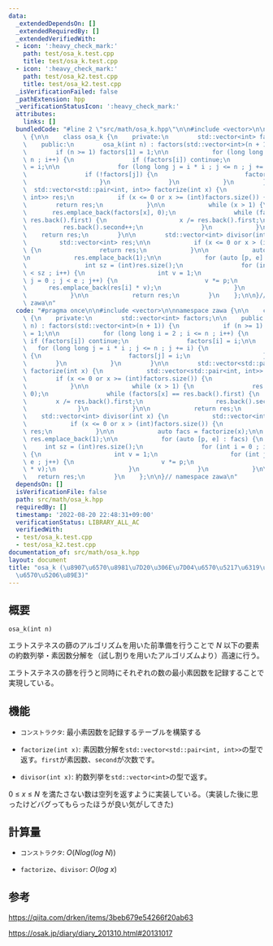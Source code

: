```yaml
---
data:
  _extendedDependsOn: []
  _extendedRequiredBy: []
  _extendedVerifiedWith:
  - icon: ':heavy_check_mark:'
    path: test/osa_k.test.cpp
    title: test/osa_k.test.cpp
  - icon: ':heavy_check_mark:'
    path: test/osa_k2.test.cpp
    title: test/osa_k2.test.cpp
  _isVerificationFailed: false
  _pathExtension: hpp
  _verificationStatusIcon: ':heavy_check_mark:'
  attributes:
    links: []
  bundledCode: "#line 2 \"src/math/osa_k.hpp\"\n\n#include <vector>\n\nnamespace zawa\
    \ {\n\n    class osa_k {\n    private:\n        std::vector<int> factors;\n\n\
    \    public:\n        osa_k(int n) : factors(std::vector<int>(n + 1)) {\n    \
    \        if (n >= 1) factors[1] = 1;\n\n            for (long long i = 2 ; i <=\
    \ n ; i++) {\n                if (factors[i]) continue;\n                factors[i]\
    \ = i;\n\n                for (long long j = i * i ; j <= n ; j += i) {\n    \
    \                if (!factors[j]) {\n                        factors[j] = i;\n\
    \                    }\n                }\n            }\n        }\n\n      \
    \  std::vector<std::pair<int, int>> factorize(int x) {\n            std::vector<std::pair<int,\
    \ int>> res;\n            if (x <= 0 or x >= (int)factors.size()) {\n        \
    \        return res;\n            }\n\n            while (x > 1) {\n         \
    \       res.emplace_back(factors[x], 0);\n                while (factors[x] ==\
    \ res.back().first) {\n                    x /= res.back().first;\n          \
    \          res.back().second++;\n                }\n            }\n\n        \
    \    return res;\n        }\n\n        std::vector<int> divisor(int x) {\n   \
    \         std::vector<int> res;\n\n            if (x <= 0 or x > (int)factors.size())\
    \ {\n                return res;\n            }\n\n            auto facs = factorize(x);\n\
    \n            res.emplace_back(1);\n\n            for (auto [p, e] : facs) {\n\
    \                int sz = (int)res.size();\n                for (int i = 0 ; i\
    \ < sz ; i++) {\n                    int v = 1;\n                    for (int\
    \ j = 0 ; j < e ; j++) {\n                        v *= p;\n                  \
    \      res.emplace_back(res[i] * v);\n                    }\n                }\n\
    \            }\n\n            return res;\n        }\n    };\n\n}// namespace\
    \ zawa\n"
  code: "#pragma once\n\n#include <vector>\n\nnamespace zawa {\n\n    class osa_k\
    \ {\n    private:\n        std::vector<int> factors;\n\n    public:\n        osa_k(int\
    \ n) : factors(std::vector<int>(n + 1)) {\n            if (n >= 1) factors[1]\
    \ = 1;\n\n            for (long long i = 2 ; i <= n ; i++) {\n               \
    \ if (factors[i]) continue;\n                factors[i] = i;\n\n             \
    \   for (long long j = i * i ; j <= n ; j += i) {\n                    if (!factors[j])\
    \ {\n                        factors[j] = i;\n                    }\n        \
    \        }\n            }\n        }\n\n        std::vector<std::pair<int, int>>\
    \ factorize(int x) {\n            std::vector<std::pair<int, int>> res;\n    \
    \        if (x <= 0 or x >= (int)factors.size()) {\n                return res;\n\
    \            }\n\n            while (x > 1) {\n                res.emplace_back(factors[x],\
    \ 0);\n                while (factors[x] == res.back().first) {\n            \
    \        x /= res.back().first;\n                    res.back().second++;\n  \
    \              }\n            }\n\n            return res;\n        }\n\n    \
    \    std::vector<int> divisor(int x) {\n            std::vector<int> res;\n\n\
    \            if (x <= 0 or x > (int)factors.size()) {\n                return\
    \ res;\n            }\n\n            auto facs = factorize(x);\n\n           \
    \ res.emplace_back(1);\n\n            for (auto [p, e] : facs) {\n           \
    \     int sz = (int)res.size();\n                for (int i = 0 ; i < sz ; i++)\
    \ {\n                    int v = 1;\n                    for (int j = 0 ; j <\
    \ e ; j++) {\n                        v *= p;\n                        res.emplace_back(res[i]\
    \ * v);\n                    }\n                }\n            }\n\n         \
    \   return res;\n        }\n    };\n\n}// namespace zawa\n"
  dependsOn: []
  isVerificationFile: false
  path: src/math/osa_k.hpp
  requiredBy: []
  timestamp: '2022-08-20 22:48:31+09:00'
  verificationStatus: LIBRARY_ALL_AC
  verifiedWith:
  - test/osa_k.test.cpp
  - test/osa_k2.test.cpp
documentation_of: src/math/osa_k.hpp
layout: document
title: "osa_k (\u8907\u6570\u8981\u7D20\u306E\u7D04\u6570\u5217\u6319\u30FB\u7D20\u56E0\
  \u6570\u5206\u89E3)"
---
```


## 概要
```
osa_k(int n)
```

エラトステネスの篩のアルゴリズムを用いた前準備を行うことで $N$ 以下の要素の約数列挙・素因数分解を（試し割りを用いたアルゴリズムより）高速に行う。

エラトステネスの篩を行うと同時にそれぞれの数の最小素因数を記録することで実現している。

## 機能
* `コンストラクタ`: 最小素因数を記録するテーブルを構築する

* `factorize(int x)`: 素因数分解を`std::vector<std::pair<int, int>>`の型で返す。`first`が素因数、`second`が次数です。

* `divisor(int x)`: 約数列挙を`std::vector<int>`の型で返す。

$0 \ \le\ x\ \le\ N$ を満たさない数は空列を返すように実装している。（実装した後に思ったけどバグってもらったほうが良い気がしてきた)

## 計算量

* `コンストラクタ`: $O(Nlog(log\ N))$

* `factorize`、`divisor`: $O(log\ x)$

## 参考
 
https://qiita.com/drken/items/3beb679e54266f20ab63

https://osak.jp/diary/diary_201310.html#20131017
